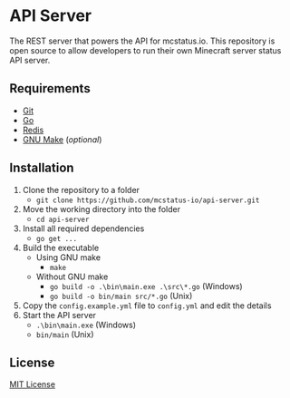 # API Server
The REST server that powers the API for mcstatus.io. This repository is open source to allow developers to run their own Minecraft server status API server.

## Requirements

- [Git](https://git-scm.com/)
- [Go](https://go.dev/)
- [Redis](https://redis.io/)
- [GNU Make](https://www.gnu.org/software/make/) (*optional*)

## Installation

1. Clone the repository to a folder
    - `git clone https://github.com/mcstatus-io/api-server.git`
2. Move the working directory into the folder
    - `cd api-server`
3. Install all required dependencies
    - `go get ...`
4. Build the executable
    - Using GNU make
        - `make`
    - Without GNU make
        - `go build -o .\bin\main.exe .\src\*.go` (Windows)
        - `go build -o bin/main src/*.go` (Unix)
5. Copy the `config.example.yml` file to `config.yml` and edit the details
6. Start the API server
    - `.\bin\main.exe` (Windows)
    - `bin/main` (Unix)

## License

[MIT License](https://github.com/mcstatus-io/api-server/blob/main/LICENSE)
        